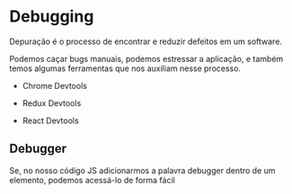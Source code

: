 # Debugging

Depuração é o processo de encontrar e reduzir defeitos em um software.

Podemos caçar bugs manuais, podemos estressar a aplicação, e também temos algumas ferramentas que nos auxiliam nesse processo.

* Chrome Devtools

* Redux Devtools

* React Devtools

## Debugger

Se, no nosso código JS adicionarmos a palavra debugger dentro de um elemento, podemos acessá-lo de forma fácil
